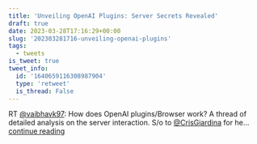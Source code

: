 ```yaml
---
title: 'Unveiling OpenAI Plugins: Server Secrets Revealed'
draft: true
date: 2023-03-28T17:16:29+00:00
slug: '202303281716-unveiling-openai-plugins'
tags:
  - tweets
is_tweet: true
tweet_info:
  id: '1640659116308987904'
  type: 'retweet'
  is_thread: False
---
```




RT [@vaibhavk97](https://x.com/vaibhavk97): How does OpenAI plugins/Browser work? A thread of detailed analysis on the server interaction.  S/o to [@CrisGiardina](https://x.com/CrisGiardina) for he… [continue reading](https://x.com/sytelus/status/1640659116308987904)
